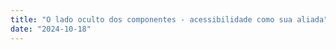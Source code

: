 ```yaml
---
title: "O lado oculto dos componentes - acessibilidade como sua aliada"
date: "2024-10-18"
---
```



